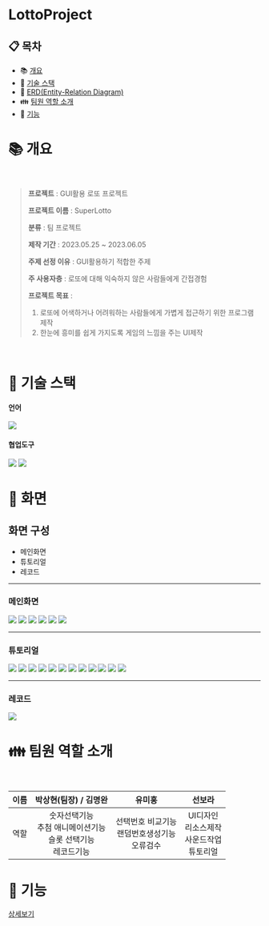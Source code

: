 # LottoProject

## :clipboard: 목차

- :books: <a href="#outline">개요</a>
- :wrench: <a href="#tech">기술 스택</a>
- :scroll: <a href="#erd">ERD(Entity-Relation Diagram)</a>
- :family: <a href="#team">팀원 역할 소개</a>
- :bookmark_tabs: <a href="#function">기능</a>

# :books: <a name="outline">개요</a>
<br>

> **프로젝트** : GUI활용 로또 프로젝트
>
> **프로젝트 이름** : SuperLotto
>
> **분류** : 팀 프로젝트
>
> **제작 기간** : 2023.05.25 ~ 2023.06.05
>
> **주제 선정 이유** : GUI활용하기 적합한 주제
> 
> **주 사용자층** : 로또에 대해 익숙하지 않은 사람들에게 간접경험
>
> **프로젝트 목표** :
> 1. 로또에 어색하거나 어려워하는 사람들에게 가볍게 접근하기 위한 프로그램 제작
> 2. 한눈에 흥미를 쉽게 가지도록 게임의 느낌을 주는 UI제작

<br>

# :wrench: <a name="tech">기술 스택</a>

<h4>언어</h4>
<div align="left">
    <img src="https://img.shields.io/badge/JAVA-007396?style=for-the-badge&logo=Java&logoColor=white"/>
   
</div>

<h4>협업도구</h4>
<div align="left">   
    <img src="https://img.shields.io/badge/GitHub-181717?style=for-the-badge&logo=GitHub&logoColor=white" />
    <img src="https://img.shields.io/badge/KakaoTalk-FFCD00?style=flat&logo=kakaotalk&logoColor=white"/>
</div>

# :scroll: <a name="erd">화면</a>

## 화면 구성
+ 메인화면
+ 튜토리얼
+ 레코드

- - - 

### 메인화면


<img src= "https://github.com/Psh230412/LottoProject/assets/130536843/131cc2d8-c92f-4c08-9687-f4b4bcfd70ea"/>
<img src= "https://github.com/Psh230412/LottoProject/assets/130536843/c964c120-cb71-4c12-a6c2-072ba728c9c4"/>
<img src= "https://github.com/Psh230412/LottoProject/assets/130536843/b35f71b8-b2f9-4520-b460-a970b9301bdc"/>
<img src= "https://github.com/Psh230412/LottoProject/assets/130536843/03022c2e-6859-415e-a85c-235c627ad7ba"/>
<img src= "https://github.com/Psh230412/LottoProject/assets/130536843/cc6682c4-4005-4bf7-820c-12d195e6b45d"/>
<img src= "https://github.com/Psh230412/LottoProject/assets/130536843/7032ea5a-6862-4f07-a8d8-ae024201c27f"/>

- - -
### 튜토리얼


<img src= "https://github.com/Psh230412/LottoProject/assets/130536843/30fa0d1d-c97f-4b5b-a0d2-e33215d2dfbc"/>
<img src= "https://github.com/Psh230412/LottoProject/assets/130536843/2c7a8d0a-d963-4d85-b908-beada0ede91b"/>
<img src= "https://github.com/Psh230412/LottoProject/assets/130536843/f38cc2f6-53de-44a2-a753-14253222f3a1"/>
<img src= "https://github.com/Psh230412/LottoProject/assets/130536843/f4629c7c-b9ee-4de9-a3cd-7eae426dd136"/>
<img src= "https://github.com/Psh230412/LottoProject/assets/130536843/46c9a3c1-36b8-465f-a2f8-4ac0362b9b8e"/>
<img src= "https://github.com/Psh230412/LottoProject/assets/130536843/2e09e364-0fbe-4093-94e7-f6d5d8ab7acc"/>
<img src= "https://github.com/Psh230412/LottoProject/assets/130536843/0da1034a-d418-47ad-b177-06c6d1684d6e"/>
<img src= "https://github.com/Psh230412/LottoProject/assets/130536843/1e01f313-b223-4c7b-942d-0dfd6f826f01"/>
<img src= "https://github.com/Psh230412/LottoProject/assets/130536843/caa7bdba-fcec-4094-8187-4c90b6330296"/>
<img src= "https://github.com/Psh230412/LottoProject/assets/130536843/ed9cfb13-faaf-4027-ba67-56ea375df2a1"/>
<img src= "https://github.com/Psh230412/LottoProject/assets/130536843/64dc5551-8e64-4794-a67c-175f09d09cb1"/>
<img src= "https://github.com/Psh230412/LottoProject/assets/130536843/e5270f88-3eec-4ee6-9f96-3f1b2937d45a"/>

- - -
### 레코드


<img src= "https://github.com/Psh230412/LottoProject/assets/130536843/d4bae590-23b4-4446-8bb3-db262cbbb3ee"/>

# :family: <a name="team">팀원 역할 소개</a>
<br>

| 이름 | 박상현(팀장) / 김명완 | 유미홍 | 선보라 |
| :---: | :----------: | :----------: | :----------: |
| 역할 | 숫자선택기능 </br> 추첨 애니메이션기능 </br> 슬롯 선택기능 </br> 레코드기능 | 선택번호 비교기능 </br> 랜덤번호생성기능 </br> 오류검수 | UI디자인 </br> 리소스제작 </br> 사운드작업 </br> 튜토리얼 |

# :scroll: <a name="function">기능</a>
[상세보기](https://github.com/Psh230412/0623Start/blob/master/Presentation.md)

